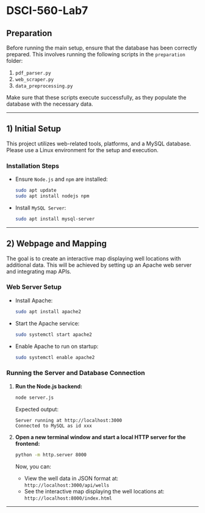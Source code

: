 # DSCI-560-Lab7
## Preparation
Before running the main setup, ensure that the database has been correctly prepared. This involves running the following scripts in the `preparation` folder:

1. `pdf_parser.py`
2. `web_scraper.py`
3. `data_preprocessing.py`

Make sure that these scripts execute successfully, as they populate the database with the necessary data.

---

## 1) Initial Setup
This project utilizes web-related tools, platforms, and a MySQL database. Please use a Linux environment for the setup and execution.

### Installation Steps
- Ensure `Node.js` and `npm` are installed:
  ```bash
  sudo apt update
  sudo apt install nodejs npm
  ```
- Install `MySQL Server`:
  ```bash
  sudo apt install mysql-server
  ```
---

## 2) Webpage and Mapping
The goal is to create an interactive map displaying well locations with additional data. This will be achieved by setting up an Apache web server and integrating map APIs.

### Web Server Setup
- Install Apache:
  ```bash
  sudo apt install apache2
  ```
- Start the Apache service:
  ```bash
  sudo systemctl start apache2
  ```
- Enable Apache to run on startup:
  ```bash
  sudo systemctl enable apache2
  ```

### Running the Server and Database Connection
1. **Run the Node.js backend:**
   ```bash
   node server.js
   ```
   Expected output:
   ```
   Server running at http://localhost:3000
   Connected to MySQL as id xxx
   ```

2. **Open a new terminal window and start a local HTTP server for the frontend:**
   ```bash
   python -m http.server 8000
   ```
   Now, you can:
   - View the well data in JSON format at: `http://localhost:3000/api/wells`
   - See the interactive map displaying the well locations at: `http://localhost:8000/index.html`

---
